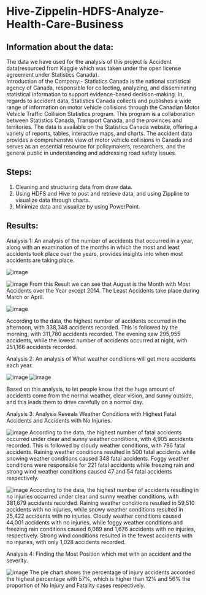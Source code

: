 # Hive-Zippelin-HDFS-Analyze-Health-Care-Business

## Information about the data:
The data we have used for the analysis of this project is Accident data(resourced from Kaggle which was taken under the  open license agreement under Statistics Canada).  
Introduction of the Company:- Statistics Canada is the national statistical agency of Canada, responsible for collecting, analyzing, and disseminating statistical information to support evidence-based decision-making. In, regards to accident data, Statistics Canada collects and publishes a wide range of information on motor vehicle collisions through the Canadian Motor Vehicle Traffic Collision Statistics program. 
This program is a collaboration between Statistics Canada, Transport Canada, and the provinces and territories. The data is available on the Statistics Canada website, offering a variety of reports, tables, interactive maps, and charts. The accident data provides a comprehensive view of motor vehicle collisions in Canada and serves as an essential resource for policymakers, researchers, and the general public in understanding and addressing road safety issues.

## Steps:
1. Cleaning and structuring data from draw data.
2. Using HDFS and Hive to post and retrieve data, and using Zippline to visualize data through charts.
3. Minimize data and visualize by using PowerPoint.
   
## Results:
Analysis 1: An analysis of the number of accidents that occurred in a year, along with an examination of the months in which the most and least accidents took place over the years, provides insights into when most accidents are taking place.

![image](https://github.com/GiaBaoTranAnalyst/Hive-Zippelin-HDFS-Analyze-Health-Care-Business/assets/132706047/092d5a8b-0489-4203-8c79-18568298de0c)

![image](https://github.com/GiaBaoTranAnalyst/Hive-Zippelin-HDFS-Analyze-Health-Care-Business/assets/132706047/6bb3dbe5-e113-4f4b-91e3-1b2beaf78e5b)
From this  Result we can see that August is the Month with Most Accidents over the Year except 2014. 
The Least Accidents take place during March or April.

![image](https://github.com/GiaBaoTranAnalyst/Hive-Zippelin-HDFS-Analyze-Health-Care-Business/assets/132706047/0cc95e13-6f41-4562-a188-d22fe7b2c54e)

According to the data, the highest number of accidents occurred in the afternoon, with 338,348 accidents recorded. 
This is followed by the morning, with 311,780 accidents recorded. 
The evening saw 295,955 accidents, while the lowest number of accidents occurred at night, with 251,166 accidents recorded.

Analysis 2: An analysis of What weather conditions will get more accidents each year.

![image](https://github.com/GiaBaoTranAnalyst/Hive-Zippelin-HDFS-Analyze-Health-Care-Business/assets/132706047/d9368739-ebfe-4a1c-b314-aa801ba4bdfc)
![image](https://github.com/GiaBaoTranAnalyst/Hive-Zippelin-HDFS-Analyze-Health-Care-Business/assets/132706047/4322647b-bf7d-4410-a85a-ccc6406be3d1)


Based on this analysis, to let people know that the huge amount of accidents come from the normal weather, clear vision, and sunny outside, and this leads them to drive carefully on a normal day.

Analysis 3: Analysis Reveals Weather Conditions with Highest Fatal Accidents and Accidents with No Injuries.

![image](https://github.com/GiaBaoTranAnalyst/Hive-Zippelin-HDFS-Analyze-Health-Care-Business/assets/132706047/158352bc-553f-4f6d-8c88-26ade54ca83b)
According to the data, the highest number of fatal accidents occurred under clear and sunny weather conditions, with 4,905 accidents recorded. 
This is followed by cloudy weather conditions, with 796 fatal accidents. Raining weather conditions resulted in 500 fatal accidents while snowing weather conditions caused 348 fatal accidents. 
Foggy weather conditions were responsible for 221 fatal accidents while freezing rain and strong wind weather conditions caused 47 and 54 fatal accidents respectively.


![image](https://github.com/GiaBaoTranAnalyst/Hive-Zippelin-HDFS-Analyze-Health-Care-Business/assets/132706047/bc6e03ec-8b49-4a87-a6ac-356875e54033)
According to the data, the highest number of accidents resulting in no injuries occurred under clear and sunny weather conditions, with 381,679 accidents recorded. 
Raining weather conditions resulted in 59,510 accidents with no injuries, while snowy weather conditions resulted in 25,422 accidents with no injuries. 
Cloudy weather conditions caused 44,001 accidents with no injuries, while foggy weather conditions and freezing rain conditions caused 6,089 and 1,676 accidents with no injuries, respectively. Strong wind conditions resulted in the fewest accidents with no injuries, with only 1,028 accidents recorded.


Analysis 4: Finding the Most Position which met with an accident and the severity.

![image](https://github.com/GiaBaoTranAnalyst/Hive-Zippelin-HDFS-Analyze-Health-Care-Business/assets/132706047/54d021c0-25e8-47f4-b615-857921827d69)
The pie chart shows the percentage of injury accidents accorded the highest percentage with 57%, which is higher than 12% and 56% the proportion of No Injury and Fatality cases  respectively. 










